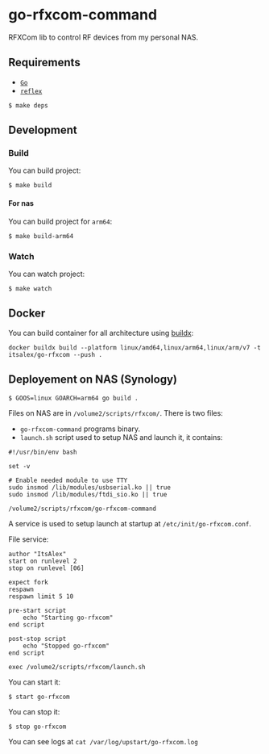 # go-rfxcom-command

RFXCom lib to control RF devices from my personal NAS.

## Requirements

- [`Go`](https://go.dev/)
- [`reflex`](https://github.com/cespare/reflex)

```
$ make deps
```

## Development

### Build

You can build project:

```
$ make build
```

#### For nas

You can build project for `arm64`:

```
$ make build-arm64
```

### Watch

You can watch project:

```
$ make watch
```

## Docker

You can build container for all architecture using
[buildx](https://docs.docker.com/buildx/working-with-buildx/):

```
docker buildx build --platform linux/amd64,linux/arm64,linux/arm/v7 -t itsalex/go-rfxcom --push .
```

## Deployement on NAS (Synology)

```
$ GOOS=linux GOARCH=arm64 go build .
```

Files on NAS are in `/volume2/scripts/rfxcom/`. There is two files:

- `go-rfxcom-command` programs binary.
- `launch.sh` script used to setup NAS and launch it, it contains:

```
#!/usr/bin/env bash

set -v

# Enable needed module to use TTY
sudo insmod /lib/modules/usbserial.ko || true
sudo insmod /lib/modules/ftdi_sio.ko || true

/volume2/scripts/rfxcom/go-rfxcom-command
```

A service is used to setup launch at startup at `/etc/init/go-rfxcom.conf`.

File service:

```
author "ItsAlex"
start on runlevel 2
stop on runlevel [06]

expect fork
respawn
respawn limit 5 10

pre-start script
    echo "Starting go-rfxcom"
end script

post-stop script
    echo "Stopped go-rfxcom"
end script

exec /volume2/scripts/rfxcom/launch.sh
```

You can start it:

```
$ start go-rfxcom
```

You can stop it:

```
$ stop go-rfxcom
```

You can see logs at `cat /var/log/upstart/go-rfxcom.log`
